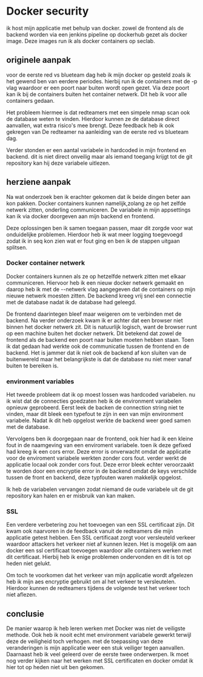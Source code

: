 # Docker security

ik host mijn applicatie met behulp van docker. zowel de frontend als de backend worden via een jenkins pipeline op dockerhub gezet als docker image. Deze images run ik als docker containers op seclab.

## originele aanpak

voor de eerste red vs blueteam dag heb ik mijn docker op gesteld zoals ik het gewend ben van eerdere periodes. hierbij run ik de containers met de -p vlag waardoor er een poort naar buiten wordt open gezet. Via deze poort kan ik bij de containers buiten het container netwerk. Dit heb ik voor alle containers gedaan.

Het probleem hiermee is dat redteamers met een simpele nmap scan ook de database weten te vinden. Hierdoor kunnen ze de database direct aanvallen, wat extra risico's mee brengt. Deze feedback heb ik ook gekregen van De redteamer na aanleiding van de eerste red vs blueteam dag.

Verder stonden er een aantal variabele in hardcoded in mijn frontend en backend. dit is niet direct onveilig maar als iemand toegang krijgt tot de git repository kan hij deze variabele uitlezen.

## herziene aanpak

Na wat onderzoek ben ik erachter gekomen dat ik beide dingen beter aan kon pakken. Docker containers kunnen namelijk,zolang ze op het zelfde netwerk zitten, onderling communiceren. De variabele in mijn appsettings kan ik via docker doorgeven aan mijn backend en frontend.

Deze oplossingen ben ik samen toegaan passen, maar dit zorgde voor wat onduidelijke problemen. Hierdoor heb ik wat meer logging toegevoegd zodat ik in seq kon zien wat er fout ging en ben ik de stappen uitgaan splitsen.

### Docker container netwerk

Docker containers kunnen als ze op hetzelfde netwerk zitten met elkaar communiceren. Hiervoor heb ik een nieuw docker netwerk gemaakt en daarop heb ik met de --netwerk vlag aangegeven dat de containers op mijn nieuwe netwerk moesten zitten. De backend kreeg vrij snel een connectie met de database nadat ik de database had geleegd.

De frontend daarintegen bleef maar weigeren om te verbinden met de backend. Na verder onderzoek kwam ik er achter dat een browser niet binnen het docker netwerk zit. Dit is natuurlijk logisch, want de browser runt op een machine buiten het docker netwerk. Dit betekend dat zowel de frontend als de backend een poort naar buiten moeten hebben staan. Toen ik dat gedaan had werkte ook de communicatie tussen de frontend en de backend. Het is jammer dat ik niet ook de backend af kon sluiten van de buitenwereld maar het belangrijkste is dat de database nu niet meer vanaf buiten te bereiken is.

### environment variables

Het tweede probleem dat ik op moest lossen was hardcoded variabelen. nu ik wist dat de connecties goedzaten heb ik de environment variabelen opnieuw geprobeerd. Eerst leek de backen de connection string niet te vinden, maar dit bleek een typefout te zijn in een van mijn environment variabele. Nadat ik dit heb opgelost werkte de backend weer goed samen met de database.

Vervolgens ben ik doorgegaan naar de frontend, ook hier had ik een kleine fout in de naamgeving van een enviroment variabele. toen ik deze gefixed had kreeg ik een cors error. Deze error is onverwacht omdat de applicatie voor de enviroment variabele werkten zonder cors fout. verder werkt de applicatie locaal ook zonder cors fout. Deze error bleek echter veroorzaakt te worden door een encryptie error in de backend omdat de keys verschilde tussen de front en backend, deze typfouten waren makkelijk opgelost.

Ik heb de variabelen vervangen zodat niemand de oude variabele uit de git repository kan halen en er misbruik van kan maken.

### SSL

Een verdere verbetering zou het toevoegen van een SSL certificaat zijn. Dit kwam ook naarvoren in de feedback vanuit de redteamers die mijn applicatie getest hebben. Een SSL certificaat zorgt voor versleuteld verkeer waardoor attackers het verkeer niet af kunnen lezen. Het is mogelijk om aan docker een ssl certificaat toevoegen waardoor alle containers werken met dit certificaat. Hierbij heb ik enige problemen ondervonden en dit is tot op heden niet gelukt.

Om toch te voorkomen dat het verkeer van mijn applicatie wordt afgelezen heb ik mijn aes encryptie gebruikt om al het verkeer te versleutelen. Hierdoor kunnen de redteamers tijdens de volgende test het verkeer toch niet aflezen.

## conclusie

De manier waarop ik heb leren werken met Docker was niet de veiligste methode. Ook heb ik nooit echt met environment variabele gewerkt terwijl deze de veiligheid toch verhogen. met de toepassing van deze veranderingen is mijn applicatie weer een stuk veiliger tegen aanvallen. Daarnaast heb ik veel geleerd over de eerste twee onderwerpen. Ik moet nog verder kijken naar het werken met SSL certificaten en docker omdat ik hier tot op heden niet uit ben gekomen.
